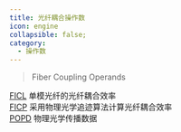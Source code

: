 ```yaml
---
title: 光纤耦合操作数
icon: engine
collapsible: false;
category:
  - 操作数
---
```


> Fiber Coupling Operands

[FICL](FICL.md  "Zemax 操作数 FICL") 单模光纤的光纤耦合效率<br />[FICP](FICP.md  "Zemax 操作数 FICP") 采用物理光学追迹算法计算光纤耦合效率<br />[POPD](POPD.md  "Zemax 操作数 POPD") 物理光学传播数据<br />